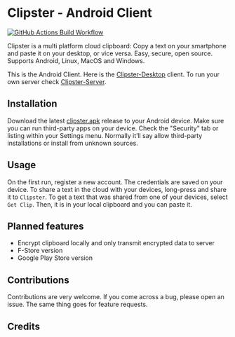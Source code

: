 # Clipster - Android Client

[![GitHub Actions Build Workflow](https://github.com/mc51/Clipster-Android/workflows/Build/badge.svg)](https://github.com/mc51/Clipster-Android/actions)

Clipster is a multi platform cloud clipboard:
Copy a text on your smartphone and paste it on your desktop, or vice versa.
Easy, secure, open source.
Supports Android, Linux, MacOS and Windows.

This is the Android Client.
Here is the [Clipster-Desktop](https://github.com/mc51/Clipster-Desktop) client.
To run your own server check [Clipster-Server](https://github.com/mc51/Clipster-Server).

## Installation

Download the latest [clipster.apk](https://github.com/mc51/Clipster-Android/releases/) release to your Android device. Make sure you can run third-party apps on your device. Check the "Security" tab or listing within your Settings menu. Normally it’ll say allow third-party installations or install from unknown sources.


## Usage

On the first run, register a new account. The credentials are saved on your device.
To share a text in the cloud with your devices, long-press and share it to `Clipster`.
To get a text that was shared from one of your devices, select `Get Clip`. Then, it is in your local clipboard and you can paste it.

## Planned features

- Encrypt clipboard locally and only transmit encrypted data to server
- F-Store version
- Google Play Store version


## Contributions

Contributions are very welcome. If you come across a bug, please open an issue. The same thing goes for feature requests.


## Credits

